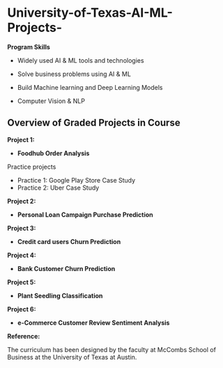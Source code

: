 # University-of-Texas-AI-ML-Projects-

**Program Skills**

- Widely used AI & ML tools and technologies

- Solve business problems using AI & ML 

- Build Machine learning and Deep Learning Models 

- Computer Vision & NLP


## Overview of Graded Projects in Course

**Project 1:**

- **Foodhub Order Analysis**

Practice projects 

- Practice 1: Google Play Store Case Study 
- Practice 2: Uber Case Study 

**Project 2:**

- **Personal Loan Campaign Purchase Prediction**


**Project 3:**

- **Credit card users Churn Prediction** 


**Project 4:** 

- **Bank Customer Churn Prediction** 


**Project 5:** 

- **Plant Seedling Classification** 


**Project 6:**

- **e-Commerce Customer Review Sentiment Analysis**


**Reference:**

The curriculum has been designed by the faculty at McCombs School of Business at the University of Texas at Austin.
